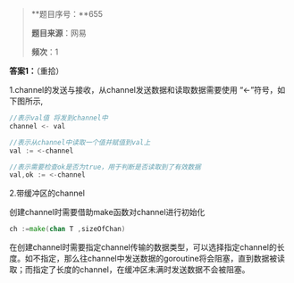 > **题目序号：**655
>
> **题目来源**：网易
>
> **频次**：1

**答案1：**（重拾）

1.channel的发送与接收，从channel发送数据和读取数据需要使用  “<-”符号，如下图所示,

```go
//表示val值 将发到channel中
channel <- val 

//表示从channel中读取一个值并赋值到val上
val := <-channel

//表示需要检查ok是否为true，用于判断是否读取到了有效数据
val,ok := <-channel
```

2.带缓冲区的channel

创建channel时需要借助make函数对channel进行初始化

```go
ch :=make(chan T ,sizeOfChan)
```

在创建channel时需要指定channel传输的数据类型，可以选择指定channel的长度。如不指定，那么往channel中发送数据的goroutine将会阻塞，直到数据被读取；而指定了长度的channel，在缓冲区未满时发送数据不会被阻塞。